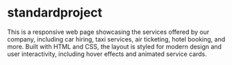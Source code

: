 # standardproject
This is a responsive web page showcasing the services offered by our company, including car hiring, taxi services, air ticketing, hotel booking, and more. Built with HTML and CSS, the layout is styled for modern design and user interactivity, including hover effects and animated service cards.
